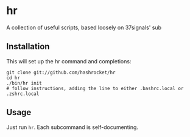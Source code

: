 # hr

A collection of useful scripts, based loosely on 37signals' sub

## Installation

This will set up the hr command and completions:

    git clone git://github.com/hashrocket/hr
    cd hr
    ./bin/hr init
    # follow instructions, adding the line to either .bashrc.local or .zshrc.local

## Usage

Just run `hr`. Each subcommand is self-documenting.
